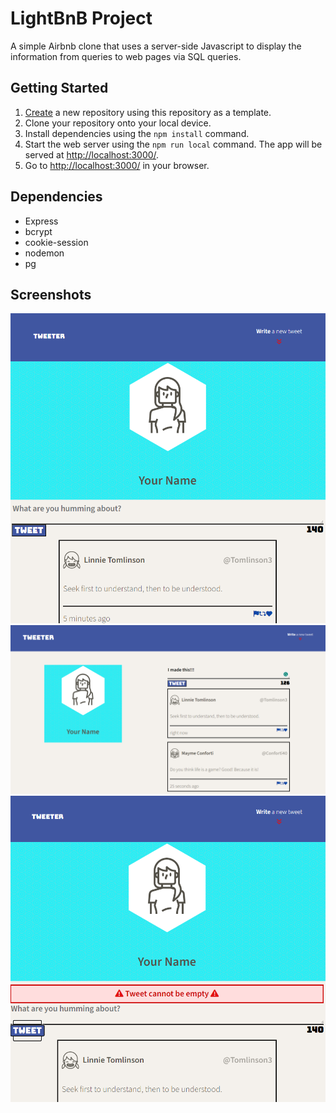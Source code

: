 # LightBnB Project

A simple Airbnb clone that uses a server-side Javascript to display the information from queries to web pages via SQL queries. 

## Getting Started

1. [Create](https://docs.github.com/en/repositories/creating-and-managing-repositories/creating-a-repository-from-a-template) a new repository using this repository as a template.
2. Clone your repository onto your local device.
3. Install dependencies using the `npm install` command.
3. Start the web server using the `npm run local` command. The app will be served at <http://localhost:3000/>.
4. Go to <http://localhost:3000/> in your browser.

## Dependencies

- Express
- bcrypt
- cookie-session
- nodemon
- pg

## Screenshots

!["Screenshot of my reservations view"](https://github.com/DaftTrash97/tweeter1/blob/master/docs/mobileAndTabletView.png?raw=true)
!["Screenshot of search"](https://github.com/DaftTrash97/tweeter1/blob/master/docs/desktopView.png?raw=true)
!["Screenshot of create listing"](https://github.com/DaftTrash97/tweeter1/blob/master/docs/errorMessage.png?raw=true)
